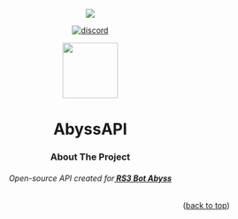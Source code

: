 <!-- Jump to top ID, Center readme -->
<div id="top"></div>
<div align="center">
<!-- Social buttons -->


[![](https://jitpack.io/v/RsAbyss/AbyssAPI.svg)](https://jitpack.io/#RsAbyss/AbyssAPI)

[![discord](https://img.shields.io/badge/Discord-7289DA?style=for-the-badge&logo=discord&logoColor=white)](https://discord.gg/zSQYcGuVaF)


 


<!-- PROJECT LOGO -->
  <img src="https://i.imgur.com/LhHzjXj.png" width="100">
 
   
<!-- PROJECT Name -->
# AbyssAPI

<!-- ABOUT THE PROJECT -->
### About The Project
###### Open-source API created for<a href="https://discord.gg/zSQYcGuVaF"><strong> RS3 Bot Abyss</strong> </a>

<!-- Jump to top button -->
<p align="right">(<a href="#top">back to top</a>)</p>
</div>
